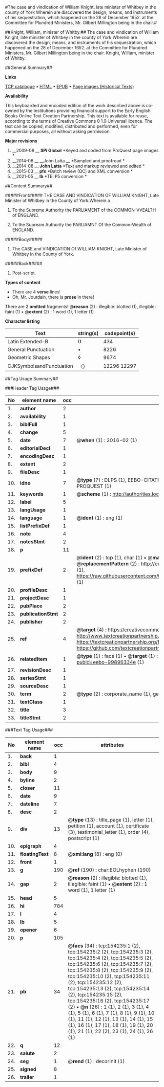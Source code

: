 #The case and vindication of William Knight, late minister of Whitbey in the county of York Wherein are discovered the design, means, and instruments of his sequestration, which happened on the 28 of December 1652. at the Committee for Plundred Ministers, Mr. Gilbert Millington being in the chair.#

##Knight, William, minister of Whitby.##
The case and vindication of William Knight, late minister of Whitbey in the county of York Wherein are discovered the design, means, and instruments of his sequestration, which happened on the 28 of December 1652. at the Committee for Plundred Ministers, Mr. Gilbert Millington being in the chair.
Knight, William, minister of Whitby.

##General Summary##

**Links**

[TCP catalogue](http://www.ota.ox.ac.uk/tcp/)  • 
[HTML](http://tei.it.ox.ac.uk/tcp/Texts-HTML/free/A87/A87813.html)  • 
[EPUB](http://tei.it.ox.ac.uk/tcp/Texts-EPUB/free/A87/A87813.epub) • 
[Page images (Historical Texts)](https://historicaltexts.jisc.ac.uk/eebo-99896334e)

**Availability**

This keyboarded and encoded edition of the work described above is co-owned by the
    institutions providing financial support to the Early English Books Online Text Creation
    Partnership. This text is available for reuse, according to the terms of  Creative Commons 0 1.0 Universal
    licence. The text can be copied, modified, distributed and performed, even for commercial
    purposes, all without asking permission.

**Major revisions**

1. __2009-08 __ __SPi Global__ *Keyed and coded from ProQuest page images *
1. __2014-08 __ __John Latta __ *Sampled and proofread *
1. __2014-08 __ __John Latta__ *Text and markup reviewed and edited *
1. __2015-03 __ __pfs__ *Batch review (QC) and XML conversion *
1. __2021-05 __ __lb__ *TEI P5 conversion *

##Content Summary##

#####Front#####
THE CASE AND VINDICATION OF WILLIAM KNIGHT, Late Minister of Whitbey in the County of York.Wherein a
1. To the Supreme Authority the PARLIAMENT of the COMMON-VVEALTH of ENGLAND.

1. To the Supream Authority the PARLIAMNT Of the Common-Wealth of ENGLAND.

#####Body#####

1. The CASE and VINDICATION Of WILLIAM KNIGHT, Late Minister of Whitbey in the County of York.

#####Back#####

1. Post-script.

**Types of content**

  * There are 4 **verse** lines!
  * Oh, Mr. Jourdain, there is **prose** in there!

There are 2 **omitted** fragments! 
 @__reason__ (2) : illegible: blotted (1), illegible: faint (1)  •  @__extent__ (2) : 1 word (1), 1 letter (1)

**Character listing**


|Text|string(s)|codepoint(s)|
|---|---|---|
|Latin Extended-B|Ʋ|434|
|General Punctuation|•|8226|
|Geometric Shapes|◊|9674|
|CJKSymbolsandPunctuation|〈〉|12296 12297|

##Tag Usage Summary##

###Header Tag Usage###

|No|element name|occ|attributes|
|---|---|---|---|
|1.|__author__|2||
|2.|__availability__|1||
|3.|__biblFull__|1||
|4.|__change__|5||
|5.|__date__|7| @__when__ (1) : 2016-02 (1)|
|6.|__editorialDecl__|1||
|7.|__encodingDesc__|1||
|8.|__extent__|2||
|9.|__fileDesc__|1||
|10.|__idno__|7| @__type__ (7) : DLPS (1), EEBO-CITATION (1), VID (1), EEBO-PROQUEST (1), STC (2), PROQUEST (1)|
|11.|__keywords__|1| @__scheme__ (1) : http://authorities.loc.gov/ (1)|
|12.|__label__|5||
|13.|__langUsage__|1||
|14.|__language__|1| @__ident__ (1) : eng (1)|
|15.|__listPrefixDef__|1||
|16.|__note__|4||
|17.|__notesStmt__|2||
|18.|__p__|11||
|19.|__prefixDef__|2| @__ident__ (2) : tcp (1), char (1)  •  @__matchPattern__ (2) : ([0-9\-]+):([0-9IVX]+) (1), (.+) (1)  •  @__replacementPattern__ (2) : http://eebo.chadwyck.com/downloadtiff?vid=$1&page=$2 (1), https://raw.githubusercontent.com/textcreationpartnership/Texts/master/tcpchars.xml#$1 (1)|
|20.|__profileDesc__|1||
|21.|__projectDesc__|1||
|22.|__pubPlace__|2||
|23.|__publicationStmt__|2||
|24.|__publisher__|2||
|25.|__ref__|4| @__target__ (4) : https://creativecommons.org/publicdomain/zero/1.0/ (1), http://www.textcreationpartnership.org/docs/. (1), https://textcreationpartnership.org/faq/#faq05 (1), https://github.com/textcreationpartnership (1)|
|26.|__relatedItem__|1| @__type__ (1) : facs (1)  •  @__target__ (1) : https://data.historicaltexts.jisc.ac.uk/view?pubId=eebo-99896334e (1)|
|27.|__revisionDesc__|1||
|28.|__seriesStmt__|1||
|29.|__sourceDesc__|1||
|30.|__term__|2| @__type__ (2) : corporate_name (1), geographic_name (1)|
|31.|__textClass__|1||
|32.|__title__|3||
|33.|__titleStmt__|2||


###Text Tag Usage###

|No|element name|occ|attributes|
|---|---|---|---|
|1.|__back__|1||
|2.|__bibl__|4||
|3.|__body__|9||
|4.|__byline__|2||
|5.|__closer__|11||
|6.|__date__|9||
|7.|__dateline__|7||
|8.|__desc__|2||
|9.|__div__|13| @__type__ (13) : title_page (1), letter (1), petition (1), account (1), certificate (3), testimonial_letter (1), order (4), postscript (1)|
|10.|__epigraph__|4||
|11.|__floatingText__|8| @__xml:lang__ (8) : eng (0)|
|12.|__front__|1||
|13.|__g__|190| @__ref__ (190) : char:EOLhyphen (190)|
|14.|__gap__|2| @__reason__ (2) : illegible: blotted (1), illegible: faint (1)  •  @__extent__ (2) : 1 word (1), 1 letter (1)|
|15.|__head__|5||
|16.|__hi__|784||
|17.|__l__|4||
|18.|__lb__|5||
|19.|__opener__|6||
|20.|__p__|105||
|21.|__pb__|34| @__facs__ (34) : tcp:154235:1 (2), tcp:154235:2 (2), tcp:154235:3 (2), tcp:154235:4 (2), tcp:154235:5 (2), tcp:154235:6 (2), tcp:154235:7 (2), tcp:154235:8 (2), tcp:154235:9 (2), tcp:154235:10 (2), tcp:154235:11 (2), tcp:154235:12 (2), tcp:154235:13 (2), tcp:154235:14 (2), tcp:154235:15 (2), tcp:154235:16 (2), tcp:154235:17 (2)  •  @__n__ (26) : 1 (1), 2 (1), 3 (1), 4 (1), 5 (1), 6 (1), 7 (1), 8 (1), 9 (1), 10 (1), 11 (1), 12 (1), 13 (1), 14 (1), 15 (1), 16 (1), 17 (1), 18 (1), 19 (1), 20 (1), 21 (1), 22 (2), 23 (1), 24 (1), 26 (1)|
|22.|__q__|12||
|23.|__salute__|2||
|24.|__seg__|1| @__rend__ (1) : decorInit (1)|
|25.|__signed__|8||
|26.|__trailer__|1||
